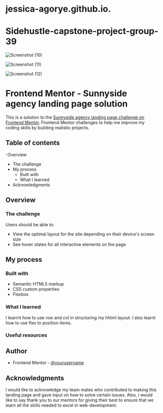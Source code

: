 # jessica-agorye.github.io.

# Sidehustle-capstone-project-group-39
![Screenshot (10)](https://user-images.githubusercontent.com/71254746/143240957-d794c10c-4293-4acf-a698-b7a9098cab66.png)




![Screenshot (11)](https://user-images.githubusercontent.com/71254746/143241108-d0efc8eb-7050-4ce3-b2c0-70b0a4953940.png)




![Screenshot (12)](https://user-images.githubusercontent.com/71254746/143241313-f88dca71-59fc-4eaf-b60c-d6d060b1896b.png)

# Frontend Mentor - Sunnyside agency landing page solution

This is a solution to the [Sunnyside agency landing page challenge on Frontend Mentor](https://www.frontendmentor.io/challenges/sunnyside-agency-landing-page-7yVs3B6ef). Frontend Mentor challenges to help me  improve my coding skills by building realistic projects.

## Table of contents
-Overview
  - The challenge
- My process
  - Built with
  - What I learned
- Acknowledgments



## Overview

### The challenge

Users should be able to:

- View the optimal layout for the site depending on their device's screen size
- See hover states for all interactive elements on the page


## My process

### Built with

- Semantic HTML5 markup
- CSS custom properties
- Flexbox


### What I learned


I learrnt how to use row and col in structuring my hhtml layout. I also learnt how to use flex to position items.

### Useful resources



## Author

- Frontend Mentor - [@yourusername](https://www.frontendmentor.io/profile/yourusername)



## Acknowledgments
I would like to acknowledge my team mates who contributed to making this landing page and gave input on how to solve certain issues. Also, i would like to say thank you to our mentors for giving their best to ensure that we learn all the skills needed to excel in web-development.
